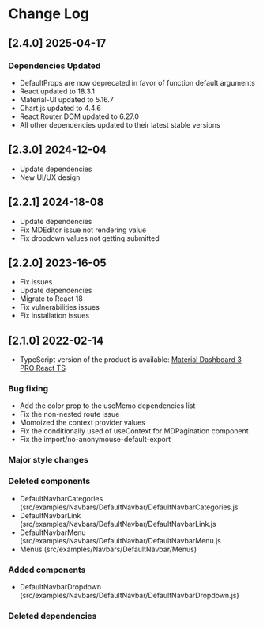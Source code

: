 # Change Log

## [2.4.0] 2025-04-17

### Dependencies Updated

- DefaultProps are now deprecated in favor of function default arguments
- React updated to 18.3.1
- Material-UI updated to 5.16.7
- Chart.js updated to 4.4.6
- React Router DOM updated to 6.27.0
- All other dependencies updated to their latest stable versions

## [2.3.0] 2024-12-04

- Update dependencies
- New UI/UX design

## [2.2.1] 2024-18-08

- Update dependencies
- Fix MDEditor issue not rendering value
- Fix dropdown values not getting submitted

## [2.2.0] 2023-16-05

- Fix issues
- Update dependencies
- Migrate to React 18
- Fix vulnerabilities issues
- Fix installation issues

## [2.1.0] 2022-02-14

- TypeScript version of the product is available: [Material Dashboard 3 PRO React TS](https://www.creative-tim.com/product/material-dashboard-2-pro-react-ts)

### Bug fixing

- Add the color prop to the useMemo dependencies list
- Fix the non-nested route issue
- Momoized the context provider values
- Fix the conditionally used of useContext for MDPagination component
- Fix the import/no-anonymouse-default-export

### Major style changes

### Deleted components

- DefaultNavbarCategories (src/examples/Navbars/DefaultNavbar/DefaultNavbarCategories.js
- DefaultNavbarLink (src/examples/Navbars/DefaultNavbar/DefaultNavbarLink.js
- DefaultNavbarMenu (src/examples/Navbars/DefaultNavbar/DefaultNavbarMenu.js
- Menus (src/examples/Navbars/DefaultNavbar/Menus)

### Added components

- DefaultNavbarDropdown (src/examples/Navbars/DefaultNavbar/DefaultNavbarDropdown.js)

### Deleted dependencies
